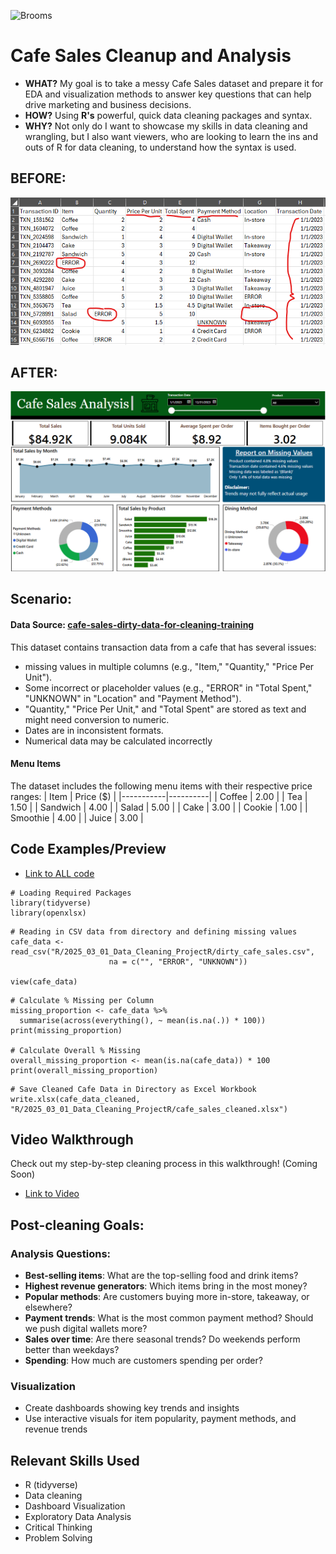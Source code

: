 ![Brooms](https://media.istockphoto.com/id/1028718088/vector/mop-and-broom-for-cleaning.jpg?s=612x612&w=0&k=20&c=i-cO6Gl1XsX-09fBvLCUsrlNtIaHMzgHirSITadQd7o=)
# Cafe Sales Cleanup and Analysis
- **WHAT?** My goal is to take a messy Cafe Sales dataset and prepare it for EDA and visualization methods to answer key questions that can help drive marketing and business decisions.
- **HOW?** Using **R's** powerful, quick data cleaning packages and syntax.
- **WHY?** Not only do I want to showcase my skills in data cleaning and wrangling, but I also want viewers, who are looking to learn the ins and outs of R for data cleaning, to understand how the syntax is used.

## BEFORE:
![messy_data](messy_data_example.png)

## AFTER:
![cafe_dashboard](Cafe_Sales_dashboard.png)


## Scenario:
#### Data Source: [cafe-sales-dirty-data-for-cleaning-training](https://www.kaggle.com/datasets/ahmedmohamed2003/cafe-sales-dirty-data-for-cleaning-training) 
This dataset contains transaction data from a cafe that has several issues:
- missing values in multiple columns (e.g., "Item," "Quantity," "Price Per Unit").
- Some incorrect or placeholder values (e.g., "ERROR" in "Total Spent," "UNKNOWN" in "Location" and "Payment Method").
- "Quantity," "Price Per Unit," and "Total Spent" are stored as text and might need conversion to numeric.
- Dates are in inconsistent formats.
- Numerical data may be calculated incorrectly

#### Menu Items
The dataset includes the following menu items with their respective price ranges:
| Item      | Price ($) |
|-----------|----------|
| Coffee    | 2.00     |
| Tea       | 1.50     |
| Sandwich  | 4.00     |
| Salad     | 5.00     |
| Cake      | 3.00     |
| Cookie    | 1.00     |
| Smoothie  | 4.00     |
| Juice     | 3.00     |


## Code Examples/Preview
- [Link to ALL code](https://github.com/17tking/Data-Cleaning-with-R/blob/main/R/2025_03_01_Data_Cleaning_ProjectR/Cafe_Cleanup.R)
```{r Packages used}
# Loading Required Packages
library(tidyverse)
library(openxlsx)
```

```{Reading in CSV data and defining NA values}
# Reading in CSV data from directory and defining missing values
cafe_data <- read_csv("R/2025_03_01_Data_Cleaning_ProjectR/dirty_cafe_sales.csv",
                      na = c("", "ERROR", "UNKNOWN"))

view(cafe_data) 
```

```{r}
# Calculate % Missing per Column
missing_proportion <- cafe_data %>%
  summarise(across(everything(), ~ mean(is.na(.)) * 100))
print(missing_proportion)

# Calculate Overall % Missing
overall_missing_proportion <- mean(is.na(cafe_data)) * 100
print(overall_missing_proportion)
```

```{r}
# Save Cleaned Cafe Data in Directory as Excel Workbook
write.xlsx(cafe_data_cleaned, "R/2025_03_01_Data_Cleaning_ProjectR/cafe_sales_cleaned.xlsx")
```


## Video Walkthrough
Check out my step-by-step cleaning process in this walkthrough! (Coming Soon)
- [Link to Video]()


## Post-cleaning Goals:
  ### Analysis Questions:
  - **Best-selling items**: What are the top-selling food and drink items?
  - **Highest revenue generators**: Which items bring in the most money?
  - **Popular methods**: Are customers buying more in-store, takeaway, or elsewhere?
  - **Payment trends**: What is the most common payment method? Should we push digital wallets more?
  - **Sales over time**: Are there seasonal trends? Do weekends perform better than weekdays?
  - **Spending**: How much are customers spending per order?
 
  ### Visualization
  - Create dashboards showing key trends and insights
  - Use interactive visuals for item popularity, payment methods, and revenue trends

## Relevant Skills Used
- R (tidyverse)
- Data cleaning
- Dashboard Visualization
- Exploratory Data Analysis
- Critical Thinking
- Problem Solving
